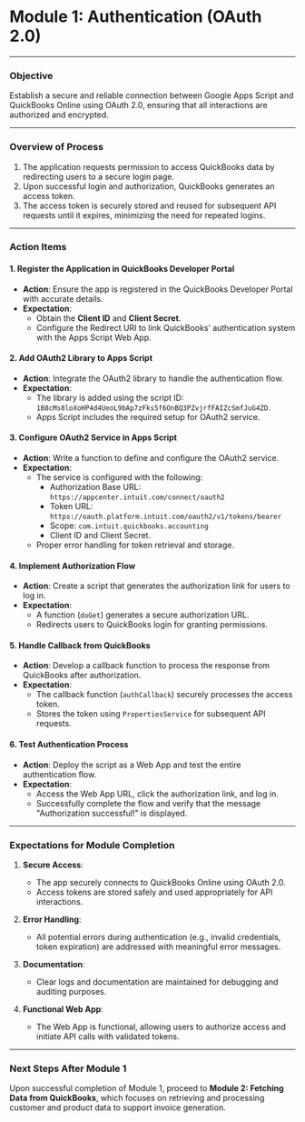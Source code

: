 # **Module 1: Authentication (OAuth 2.0)**

---

### **Objective**
Establish a secure and reliable connection between Google Apps Script and QuickBooks Online using OAuth 2.0, ensuring that all interactions are authorized and encrypted.

---

### **Overview of Process**
1. The application requests permission to access QuickBooks data by redirecting users to a secure login page.
2. Upon successful login and authorization, QuickBooks generates an access token.
3. The access token is securely stored and reused for subsequent API requests until it expires, minimizing the need for repeated logins.

---

### **Action Items**

#### **1. Register the Application in QuickBooks Developer Portal**
- **Action**: Ensure the app is registered in the QuickBooks Developer Portal with accurate details.
- **Expectation**:
  - Obtain the **Client ID** and **Client Secret**.
  - Configure the Redirect URI to link QuickBooks’ authentication system with the Apps Script Web App.

#### **2. Add OAuth2 Library to Apps Script**
- **Action**: Integrate the OAuth2 library to handle the authentication flow.
- **Expectation**:
  - The library is added using the script ID: `1B8cMs8loXoHP4d4UeoL9bAp7zFks5f6OnBQ3PZvjrfFAIZcSmfJuG4ZD`.
  - Apps Script includes the required setup for OAuth2 service.

#### **3. Configure OAuth2 Service in Apps Script**
- **Action**: Write a function to define and configure the OAuth2 service.
- **Expectation**:
  - The service is configured with the following:
    - Authorization Base URL: `https://appcenter.intuit.com/connect/oauth2`
    - Token URL: `https://oauth.platform.intuit.com/oauth2/v1/tokens/bearer`
    - Scope: `com.intuit.quickbooks.accounting`
    - Client ID and Client Secret.
  - Proper error handling for token retrieval and storage.

#### **4. Implement Authorization Flow**
- **Action**: Create a script that generates the authorization link for users to log in.
- **Expectation**:
  - A function (`doGet`) generates a secure authorization URL.
  - Redirects users to QuickBooks login for granting permissions.

#### **5. Handle Callback from QuickBooks**
- **Action**: Develop a callback function to process the response from QuickBooks after authorization.
- **Expectation**:
  - The callback function (`authCallback`) securely processes the access token.
  - Stores the token using `PropertiesService` for subsequent API requests.

#### **6. Test Authentication Process**
- **Action**: Deploy the script as a Web App and test the entire authentication flow.
- **Expectation**:
  - Access the Web App URL, click the authorization link, and log in.
  - Successfully complete the flow and verify that the message "Authorization successful!" is displayed.

---

### **Expectations for Module Completion**

1. **Secure Access**:
   - The app securely connects to QuickBooks Online using OAuth 2.0.
   - Access tokens are stored safely and used appropriately for API interactions.

2. **Error Handling**:
   - All potential errors during authentication (e.g., invalid credentials, token expiration) are addressed with meaningful error messages.

3. **Documentation**:
   - Clear logs and documentation are maintained for debugging and auditing purposes.

4. **Functional Web App**:
   - The Web App is functional, allowing users to authorize access and initiate API calls with validated tokens.

---

### **Next Steps After Module 1**
Upon successful completion of Module 1, proceed to **Module 2: Fetching Data from QuickBooks**, which focuses on retrieving and processing customer and product data to support invoice generation.

